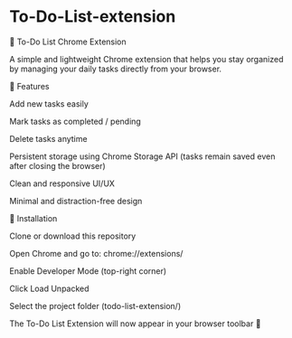 # To-Do-List-extension

📝 To-Do List Chrome Extension

A simple and lightweight Chrome extension that helps you stay organized by managing your daily tasks directly from your browser.

🚀 Features

Add new tasks easily

Mark tasks as completed / pending

Delete tasks anytime

Persistent storage using Chrome Storage API (tasks remain saved even after closing the browser)

Clean and responsive UI/UX

Minimal and distraction-free design

🔧 Installation

Clone or download this repository

Open Chrome and go to:  chrome://extensions/

Enable Developer Mode (top-right corner)

Click Load Unpacked

Select the project folder (todo-list-extension/)

The To-Do List Extension will now appear in your browser toolbar 🎉 


